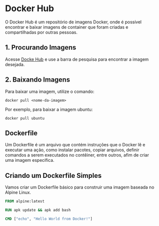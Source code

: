# Docker Hub
O Docker Hub é um repositório de imagens Docker, onde é possível encontrar e baixar imagens de container que foram criadas e compartilhadas por outras pessoas.

## 1. Procurando Imagens

Acesse [Docke Hub](hub.docker.com) e use a barra de pesquisa para encontrar a imagem desejada.

## 2. Baixando Imagens

Para baixar uma imagem, utilize o comando:

```docker pull <nome-da-imagem>```

Por exemplo, para baixar a imagem ubuntu:

```docker pull ubuntu```

## Dockerfile

Um Dockerfile é um arquivo que contém instruções que o Docker lê e executar uma ação, como instalar pacotes, copiar arquivos, definir comandos a serem executados no contêiner, entre outros, afim de criar uma imagem específica.

## Criando um Dockerfile Simples

Vamos criar um Dockerfile básico para construir uma imagem baseada no Alpine Linux.

```dockerfile
FROM alpine:latest

RUN apk update && apk add bash

CMD ["echo", "Hello World from Docker!"]
